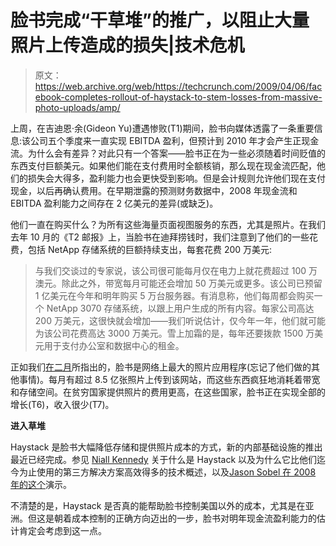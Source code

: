 # 脸书完成“干草堆”的推广，以阻止大量照片上传造成的损失|技术危机

> 原文：<https://web.archive.org/web/https://techcrunch.com/2009/04/06/facebook-completes-rollout-of-haystack-to-stem-losses-from-massive-photo-uploads/amp/>

上周，在吉迪恩·余(Gideon Yu)遭遇惨败(T1)期间，脸书向媒体透露了一条重要信息:该公司五个季度来一直实现 EBITDA 盈利，但预计到 2010 年才会产生正现金流。为什么会有差异？对此只有一个答案——脸书正在为一些必须随着时间贬值的东西支付巨额美元。如果他们能在支付费用时全额核销，那么现在现金流匹配，他们的损失会大得多，盈利能力也会更快受到影响。但是会计规则允许他们现在支付现金，以后再确认费用。在早期泄露的预测财务数据中，2008 年现金流和 EBITDA 盈利能力之间存在 2 亿美元的差异(或缺乏)。

他们一直在购买什么？为所有这些海量页面视图服务的东西，尤其是照片。在我们去年 10 月的《T2 邮报》上，当脸书在迪拜捞钱时，我们注意到了他们的一些花费，包括 NetApp 存储系统的巨额持续支出，每套花费 200 万美元:

> 与我们交谈过的专家说，该公司很可能每月仅在电力上就花费超过 100 万澳元。除此之外，带宽每月可能还会增加 50 万美元或更多。该公司已预留 1 亿美元在今年和明年购买 5 万台服务器。有消息称，他们每周都会购买一个 NetApp 3070 存储系统，以跟上用户生成的所有内容。每家公司高达 200 万美元，这很快就会增加——我们听说估计，仅今年一年，他们就可能为该公司花费高达 3000 万美元。雪上加霜的是，每年还要拨款 1500 万美元用于支付办公室和数据中心的租金。

正如我们[在二月](https://web.archive.org/web/20230404060340/https://techcrunch.com/2009/02/22/facebook-photos-pulls-away-from-the-pack/)所指出的，脸书是网络上最大的照片应用程序(忘记了他们做的其他事情)。每月有超过 8.5 亿张照片上传到该网站，而这些东西疯狂地消耗着带宽和存储空间。在贫穷国家提供照片的费用更高，在这些国家，脸书正在实现全部的增长(T6)，收入很少(T7)。

**进入草堆**

Haystack 是脸书大幅降低存储和提供照片成本的方式，新的内部基础设施的推出最近已经完成。参见 [Niall Kennedy](https://web.archive.org/web/20230404060340/http://www.niallkennedy.com/blog/2009/04/facebook-haystack.html) 关于什么是 Haystack 以及为什么它比他们迄今为止使用的第三方解决方案高效得多的技术概述，以及[Jason Sobel 在 2008 年的这个](https://web.archive.org/web/20230404060340/http://www.flowgram.com/fg/2qi3k8eicrfgkv/)演示。

不清楚的是，Haystack 是否真的能帮助脸书控制美国以外的成本，尤其是在亚洲。但这是朝着成本控制的正确方向迈出的一步，脸书对明年现金流盈利能力的估计肯定会考虑到这一点。

<amp-analytics data-credentials="include" class="i-amphtml-layout-fixed i-amphtml-layout-size-defined" i-amphtml-layout="fixed"></amp-analytics>